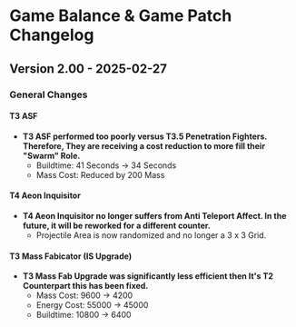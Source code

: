 # Game Balance & Game Patch Changelog

## Version 2.00 - 2025-02-27
### General Changes
#### T3 ASF
- **T3 ASF performed too poorly versus T3.5 Penetration Fighters. Therefore, They are receiving a cost reduction to more fill their "Swarm" Role.**
    - Buildtime: 41 Seconds -> 34 Seconds
    - Mass Cost: Reduced by 200 Mass
#### T4 Aeon Inquisitor
- **T4 Aeon Inquisitor no longer suffers from Anti Teleport Affect. In the future, it will be reworked for a different counter.**
    - Projectile Area is now randomized and no longer a 3 x 3 Grid.
#### T3 Mass Fabicator (IS Upgrade)
- **T3 Mass Fab Upgrade was significantly less efficient then It's T2 Counterpart this has been fixed.**
    - Mass Cost: 9600 -> 4200
    - Energy Cost: 55000 -> 45000
    - Buildtime: 10800 -> 6400